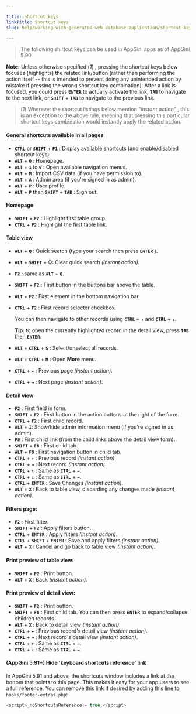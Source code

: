 ```yaml
---

title: Shortcut keys
linkTitle: Shortcut keys
slug: help/working-with-generated-web-database-application/shortcut-keys

---
```


> The following shirtcut keys can be used in AppGini apps as of AppGini
5.90.

**Note:** Unless otherwise specified (*1*) , pressing the shortcut keys
below focuses (highlights) the related link/button (rather than
performing the action itself \-- this is intended to prevent doing any
unintended action by mistake if pressing the wrong shortcut key
combination). After a link is focused, you could press **` ENTER `**
to actually activate the link, **` TAB `** to navigate to the next
link, or **` SHIFT `** + **` TAB `** to navigate to the previous
link.

> (*1*) Wherever the shortcut listings below mention *\"instant action\"*
> , this is an exception to the above rule, meaning that pressing this
> particular shortcut keys combination would instantly apply the related
> action.

#### General shortcuts available in all pages

-   **` CTRL `** or **` SHIFT `** + **` F1 `** : Display available shortcuts (and enable/disabled shortcut keys).
-   **` ALT `** + **` 0 `** : Homepage.
-   **` ALT `** + **` 1 `** to **` 9 `** : Open available navigation menus.    
-   **` ALT `** + **` M `** : Import CSV data (if you have permission to).
-   **` ALT `** + **` A `** : Admin area (if you're signed in as admin).    
-   **` ALT `** + **` P `** : User profile.
-   **` ALT `** + **` P `** then **` SHIFT `** + **` TAB `** : Sign out.

#### Homepage

-   **` SHIFT `** + **` F2 `** : Highlight first table group.
-   **` CTRL `** + **` F2 `** : Highlight the first table link.

#### Table view

-   **` ALT `** + **` Q `** : Quick search (type your search then press **` ENTER `** ).
-   **` ALT `** + **` SHIFT `** + Q: Clear quick search *(instant action)*.
-   **` F2 `** : same as **` ALT `** + **` Q `**.    
-   **` SHIFT `** + **` F2 `** : First button in the buttons bar above the table.
-   **` ALT `** + **` F2 `** : First element in the bottom navigation bar.
-   **` CTRL `** + **` F2 `** : First record selector checkbox.
    
    You can then navigate to other records using **` CTRL `** + **` ↑ `**
    and **` CTRL `** + **` ↓ `**.
    
    **Tip:** to open the currently highlighted record in the detail
    view, press **` TAB `** then **` ENTER `**.    
-   **` ALT `** + **` CTRL `** + **` S `** : Select/unselect all records.
-   **` ALT `** + **` CTRL `** + **` M `** : Open **More** menu.    
-   **` CTRL `** + **` ← `** : Previous page *(instant action)*.
-   **` CTRL `** + **` → `** : Next page *(instant action)*.

#### Detail view

-   **` F2 `** : First field in form.
-   **` SHIFT `** + **` F2 `** : First button in the action buttons at the right of the form.
-   **` CTRL `** + **` F2 `** : First child record.    
-   **` ALT `** + **` I `**: Show/hide admin information menu (if you're signed in as admin).    
-   **` F8 `** : First child link (from the child links above the detail view form).
-   **` SHIFT `** + **` F8 `** : First child tab.
-   **` ALT `** + **` F8 `** : First navigation button in child tab.    
-   **` CTRL `** + **` ← `** : Previous record *(instant action)*.
-   **` CTRL `** + **` → `** : Next record *(instant action)*.
-   **` CTRL `** + **` ↑ `** : Same as **` CTRL `** + **` ← `**.
-   **` CTRL `** + **` ↓ `** : Same as **` CTRL `** + **` → `**.    
-   **` CTRL `** + **` ENTER `** : Save Changes *(instant action)*.
-   **` ALT `** + **` X `** : Back to table view, discarding any changes made *(instant action)*.

#### Filters page:

-   **` F2 `** : First filter.
-   **` SHIFT `** + **` F2 `** : Apply filters button.
-   **` CTRL `** + **` ENTER `** : Apply filters *(instant action)*.
-   **` CTRL `** + **` SHIFT `** + **` ENTER `** : Save and apply filters *(instant action)*.
-   **` ALT `** + **` X `** : Cancel and go back to table view *(instant action)*.

#### Print preview of table view:

-   **` SHIFT `** + **` F2 `** : Print button.
-   **` ALT `** + **` X `** : Back *(instant action)*.

#### Print preview of detail view:

-   **` SHIFT `** + **` F2 `** : Print button.
-   **` SHIFT `** + **` F8 `** : First child tab. You can then press
    **` ENTER `** to expand/collapse children records.
-   **` ALT `** + **` X `** : Back to detail view *(instant action)*.    
-   **` CTRL `** + **` ← `** : Previous record's detail view *(instant action)*.
-   **` CTRL `** + **` → `** : Next record's detail view *(instant action)*.
-   **` CTRL `** + **` ↑ `** : Same as **` CTRL `** + **` ← `**.
-   **` CTRL `** + **` ↓ `** : Same as **` CTRL `** + **` → `**.

#### (AppGini 5.91+) Hide 'keyboard shortcuts reference' link

In AppGini 5.91 and above, the shortcuts window includes a link at the
bottom that points to this page. This makes it easy for your app users
to see a full reference. You can remove this link if desired by adding
this line to `hooks/footer-extras.php`:

```javascript
<script>_noShortcutsReference = true;</script>
```
